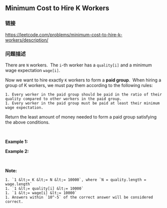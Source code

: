 ## Minimum Cost to Hire K Workers  
### 链接  
https://leetcode.com/problems/minimum-cost-to-hire-k-workers/description/  
### 问题描述
There are `N` workers.&nbsp; The `i`-th worker has a `quality[i]` and a minimum wage expectation `wage[i]`.

Now we want to hire exactly `K`&nbsp;workers to form a **paid group**.&nbsp; When hiring a group of K workers, we must pay them according to the following rules:

	1. Every worker in the paid group should be paid in the ratio of their quality compared to other workers in the paid group.
	1. Every worker in the paid group must be paid at least their minimum wage expectation.

Return the least amount of money needed to form a paid group satisfying the above conditions.

&nbsp;


**Example 1:**

**Example 2:**

&nbsp;

**Note:**

	1. `1 &lt;= K &lt;= N &lt;= 10000`, where `N = quality.length = wage.length`
	1. `1 &lt;= quality[i] &lt;= 10000`
	1. `1 &lt;= wage[i] &lt;= 10000`
	1. Answers within `10^-5` of the correct answer will be considered correct.
